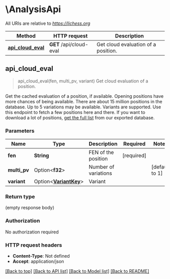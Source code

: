 # \AnalysisApi

All URIs are relative to *https://lichess.org*

Method | HTTP request | Description
------------- | ------------- | -------------
[**api_cloud_eval**](AnalysisApi.md#api_cloud_eval) | **GET** /api/cloud-eval | Get cloud evaluation of a position.



## api_cloud_eval

> api_cloud_eval(fen, multi_pv, variant)
Get cloud evaluation of a position.

Get the cached evaluation of a position, if available.  Opening positions have more chances of being available. There are about 15 million positions in the database.  Up to 5 variations may be available. Variants are supported.  Use this endpoint to fetch a few positions here and there. If you want to download a lot of positions, [get the full list](https://database.lichess.org/#evals) from our exported database. 

### Parameters


Name | Type | Description  | Required | Notes
------------- | ------------- | ------------- | ------------- | -------------
**fen** | **String** | FEN of the position | [required] |
**multi_pv** | Option<**f32**> | Number of variations |  |[default to 1]
**variant** | Option<[**VariantKey**](.md)> | Variant |  |

### Return type

 (empty response body)

### Authorization

No authorization required

### HTTP request headers

- **Content-Type**: Not defined
- **Accept**: application/json

[[Back to top]](#) [[Back to API list]](../README.md#documentation-for-api-endpoints) [[Back to Model list]](../README.md#documentation-for-models) [[Back to README]](../README.md)


